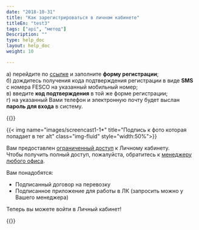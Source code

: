 ```yaml
---
date: "2018-10-31"
title: "Как зарегистрироваться в личном кабинете"
titleEn: "test3"
tags: ["api", "метод"]
Description: ""
type: help_doc
layout: help_doc
weight: 10

---
```



а) перейдите по  <a href="https://my.fesco.com/registration" target="_blank">ссылке</a>   и заполните **форму регистрации**; <br/>
б) дождитесь получения кода подтверждения регистрации в виде **SMS** с номера FESCO на указанный мобильный номер; <br/>
в) введите **код подтверждения** в той же форме регистрации; <br/>
г) на указанный Вами телефон и электронную почту будет выслан **пароль для входа** в систему. <br/>

{{<alert icon="info-circle" color="alert11-light" text="Указанные при регистрации ИНН и электронная почта будут использованы для проверки в системе. Просьба удостовериться в корректности введенных данных." close="false">}} 


{{< img name="images/screencast1-1*" title="Подпись к фото которая попадает в тег alt" class="img-fluid" style="width:50%">}} 


Вам предоставлен <a href="/registration/questions/" target="_blank"> ограниченный доступ</a>  к Личному кабинету. <br/>
Чтобы получить полный доступ, пожалуйста, обратитесь к <a href="http://www.fesco.ru/contacts/" target="_blank">менеджеру любого офиса</a>. 

Вам понадобятся: <br/>

* Подписанный договор на перевозку
* Подписанное приложение для работы в ЛК (запросить можно у Вашего менеджера)

Теперь вы можете войти в Личный кабинет! <br/>

{{<btn href="https://my.fesco.com/login" color="warning" icon="external-link-square" text="Войти в личный кабинет" target="_blank" >}}


